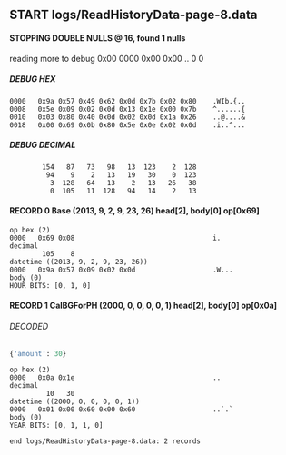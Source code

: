 ## START logs/ReadHistoryData-page-8.data
#### STOPPING DOUBLE NULLS @ 16, found 1 nulls
reading more to debug 0x00
    0000   0x00 0x00                                  ..
              0    0
##### DEBUG HEX
    0000   0x9a 0x57 0x49 0x62 0x0d 0x7b 0x02 0x80    .WIb.{..
    0008   0x5e 0x09 0x02 0x0d 0x13 0x1e 0x00 0x7b    ^......{
    0010   0x03 0x80 0x40 0x0d 0x02 0x0d 0x1a 0x26    ..@....&
    0018   0x00 0x69 0x0b 0x80 0x5e 0x0e 0x02 0x0d    .i..^...
##### DEBUG DECIMAL
            154   87   73   98   13  123    2  128
             94    9    2   13   19   30    0  123
              3  128   64   13    2   13   26   38
              0  105   11  128   94   14    2   13
#### RECORD 0 Base (2013, 9, 2, 9, 23, 26) head[2], body[0] op[0x69]

    op hex (2)
    0000   0x69 0x08                                  i.
    decimal
            105    8
    datetime ((2013, 9, 2, 9, 23, 26))
    0000   0x9a 0x57 0x09 0x02 0x0d                   .W...
    body (0)
    HOUR BITS: [0, 1, 0]
#### RECORD 1 CalBGForPH (2000, 0, 0, 0, 0, 1) head[2], body[0] op[0x0a]
###### DECODED
```python
{'amount': 30}
```
    op hex (2)
    0000   0x0a 0x1e                                  ..
    decimal
             10   30
    datetime ((2000, 0, 0, 0, 0, 1))
    0000   0x01 0x00 0x60 0x00 0x60                   ..`.`
    body (0)
    YEAR BITS: [0, 1, 1, 0]
`end logs/ReadHistoryData-page-8.data: 2 records`
